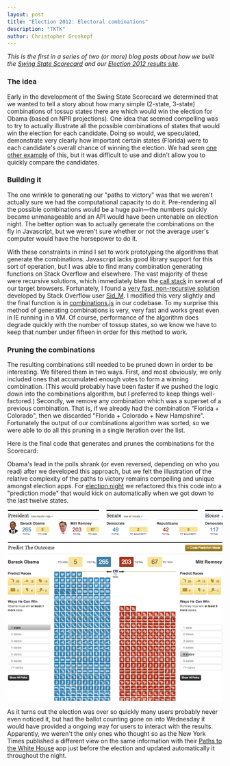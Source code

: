 ```yaml
---
layout: post
title: "Election 2012: Electoral combinations"
description: "TKTK"
author: Christopher Groskopf
---
```

*This is the first in a series of two (or more) blog posts about how we built the [Swing State Scorecard](http://apps.npr.org/swing-state-scorecard/) and our [Election 2012 results site](http://election2012.npr.org/).*

### The idea

Early in the development of the Swing State Scorecard we determined that we wanted to tell a story about how many simple (2-state, 3-state) combinations of tossup states there are which would win the election for Obama (based on NPR projections). One idea that seemed compelling was to try to actually illustrate all the possible combinations of states that would win the election for each candidate. Doing so would, we speculated, demonstrate very clearly how important certain states (Florida) were to each candidate's overall chance of winning the election. We had seen [one other example](http://www.270towin.com/presidential_map/combinations.php?party=Republican&num_rem=79&st_remain=FL,PA,OH,NC,VA,CO,IA,NV,NH&me=&ne=) of this, but it was difficult to use and didn't allow you to quickly compare the candidates.

### Building it

The one wrinkle to generating our "paths to victory" was that we weren't actually sure we had the computational capacity to do it. Pre-rendering all the possible combinations would be a huge pain&mdash;the numbers quickly became unmanageable and an API would have been untenable on election night. The better option was to actually generate the combinations on the fly in Javascript, but we weren't sure whether or not the average user's computer would have the horsepower to do it.

With these constraints in mind I set to work prototyping the algorithms that generate the combinations. Javascript lacks good library support for this sort of operation, but I was able to find many combination generating functions on Stack Overflow and elsewhere. The vast majority of these were recursive solutions, which immediately blew the [call stack](http://www.nczonline.net/blog/2009/05/19/javascript-stack-overflow-error/) in several of our target browsers. Fortunately, I found a [very fast, non-recursive solution](http://stackoverflow.com/a/4061167) developed by Stack Overflow user [Sid_M](http://stackoverflow.com/users/449043/sid-m). I modified this very slightly and the final function is in [combinations.js](https://gist.github.com/3947519) in our codebase. To my surprise this method of generating combinations is very, very fast and works great even in IE running in a VM. Of course, performance of the algorithm does degrade quickly with the number of tossup states, so we know we have to keep that number under fifteen in order for this method to work.

### Pruning the combinations

The resulting combinations still needed to be pruned down in order to be interesting. We filtered them in two ways. First, and most obviously, we only included ones that accumulated enough votes to form a winning combination. (This would probably have been faster if we pushed the logic down into the combinations algorithm, but I preferred to keep things well-factored.) Secondly, we remove any combination which was a superset of a previous combination. That is, if we already had the combination "Florida + Colorado", then we discarded "Florida + Colorado + New Hampshire". Fortunately the output of our combinations algorithm was sorted, so we were able to do all this pruning in a single iteration over the list.

Here is the final code that generates and prunes the combinations for the Scorecard:

<script src="https://gist.github.com/3948223.js"> </script>

Obama's lead in the polls shrank (or even reversed, depending on who you read) after we developed this approach, but we felt the illustration of the relative complexity of the paths to victory remains compelling and unique amongst election apps. For [election night](http://election2012.npr.org) we refactored this this code into a "prediction mode" that would kick on automatically when we got down to the last twelve states.

<img src="/img/posts/election-night-prediction-mode.png" />

As it turns out the election was over so quickly many users probably never even noticed it, but had the ballot counting gone on into Wednesday it would have provided a ongoing way for users to interact with the results. Apparently, we weren't the only ones who thought so as the New York Times published a different view on the same information with their [Paths to the White House](http://flowingdata.com/2012/11/05/all-possible-paths-to-the-white-house/) app just before the election and updated automatically it throughout the night.
